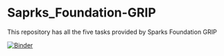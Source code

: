 # Saprks_Foundation-GRIP
This repository has  all the five tasks provided by Sparks Foundation GRIP




[![Binder](https://mybinder.org/badge_logo.svg)](https://mybinder.org/v2/gh/jaisandeshls/Saprks_Foundation-GRIP/master?filepath=Tasks)
